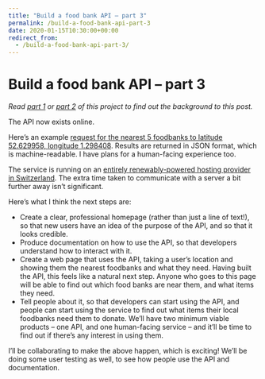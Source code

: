 ```yaml
---
title: "Build a food bank API – part 3"
permalink: /build-a-food-bank-api-part-3
date: 2020-01-15T10:30:00+00:00
redirect_from:
  - /build-a-food-bank-api-part-3/
---
```


# Build a food bank API – part 3

*Read [part 1](https://www.martinlugton.com/build-a-food-bank-api-part-1/) or [part 2](https://www.martinlugton.com/build-a-food-bank-api-part-2/) of this project to find out the background to this post.*

The API now exists online.

Here’s an example [request for the nearest 5 foodbanks to latitude 52.629958, longitude 1.298408](https://whatfoodbanksneed.org.uk/nearest_foodbanks?latitude=52.629958&longitude=1.298408&number_of_foodbanks_to_show=5). Results are returned in JSON format, which is machine-readable. I have plans for a human-facing experience too.

The service is running on an [entirely renewably-powered hosting provider in Switzerland](https://datacenterlight.ch/). The extra time taken to communicate with a server a bit further away isn’t significant.

Here’s what I think the next steps are:

- Create a clear, professional homepage (rather than just a line of text!), so that new users have an idea of the purpose of the API, and so that it looks credible.
- Produce documentation on how to use the API, so that developers understand how to interact with it.
- Create a web page that uses the API, taking a user’s location and showing them the nearest foodbanks and what they need. Having built the API, this feels like a natural next step. Anyone who goes to this page will be able to find out which food banks are near them, and what items they need.
- Tell people about it, so that developers can start using the API, and people can start using the service to find out what items their local foodbanks need them to donate. We’ll have two minimum viable products – one API, and one human-facing service – and it’ll be time to find out if there’s any interest in using them.

I’ll be collaborating to make the above happen, which is exciting! We’ll be doing some user testing as well, to see how people use the API and documentation.